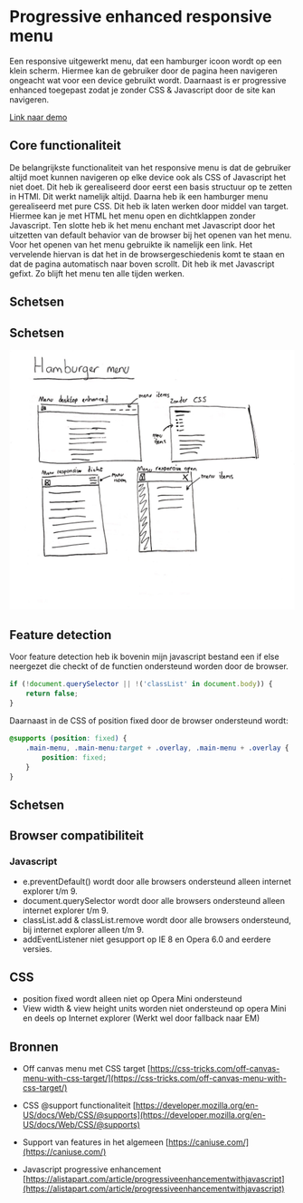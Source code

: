 # Progressive enhanced responsive menu

Een responsive uitgewerkt menu, dat een hamburger icoon wordt op een klein scherm. Hiermee kan de gebruiker door de pagina heen navigeren ongeacht wat voor een device gebruikt wordt. Daarnaast is er progressive enhanced toegepast zodat je zonder CSS & Javascript door de site kan navigeren.

[Link naar demo](https://yoeripasmans.github.io/browser-technologies/opdracht2/responsive-menu/)

## Core functionaliteit

De belangrijkste functionaliteit van het responsive menu is dat de gebruiker altijd moet kunnen navigeren op elke device ook als CSS of Javascript het niet doet. Dit heb ik gerealiseerd door eerst een basis structuur op te zetten in HTMl. Dit werkt namelijk altijd. Daarna heb ik een hamburger menu gerealiseerd met pure CSS. Dit heb ik laten werken door middel van target. Hiermee kan je met HTML het menu open en dichtklappen zonder Javascript. Ten slotte heb ik het menu enchant met Javascript door het uitzetten van default behavior van de browser bij het openen van het menu. Voor het openen van het menu gebruikte ik namelijk een link. Het vervelende hiervan is dat het in de browsergeschiedenis komt te staan en dat de pagina automatisch naar boven scrollt. Dit heb ik met Javascript gefixt. Zo blijft het menu ten alle tijden werken.

## Schetsen

## Schetsen

![Preview](menu.jpg)

## Feature detection

Voor feature detection heb ik bovenin mijn javascript bestand een if else neergezet die checkt of de functien ondersteund worden door de browser.

```javascript
if (!document.querySelector || !('classList' in document.body)) {
	return false;
}
```
Daarnaast in de CSS of position fixed door de browser ondersteund wordt:

```CSS
@supports (position: fixed) {
    .main-menu, .main-menu:target + .overlay, .main-menu + .overlay {
        position: fixed;
    }
}
```

## Schetsen

## Browser compatibiliteit

### Javascript
- e.preventDefault() wordt door alle browsers ondersteund alleen internet explorer t/m 9.
- document.querySelector wordt door alle browsers ondersteund alleen internet explorer t/m 9.
- classList.add & classList.remove wordt door alle browsers ondersteund, bij internet explorer alleen t/m 9.
- addEventListener niet gesupport op IE 8 en Opera 6.0 and eerdere versies.

## CSS
- position fixed wordt alleen niet op Opera Mini ondersteund
- View width & view height units worden niet ondersteund op opera Mini en deels op Internet explorer (Werkt wel door fallback naar EM)

## Bronnen

- Off canvas menu met CSS target
[https://css-tricks.com/off-canvas-menu-with-css-target/](https://css-tricks.com/off-canvas-menu-with-css-target/)

- CSS @support functionaliteit
[https://developer.mozilla.org/en-US/docs/Web/CSS/@supports](https://developer.mozilla.org/en-US/docs/Web/CSS/@supports)

- Support van features in het algemeen
[https://caniuse.com/](https://caniuse.com/)

- Javascript progressive enhancement
[https://alistapart.com/article/progressiveenhancementwithjavascript](https://alistapart.com/article/progressiveenhancementwithjavascript)
